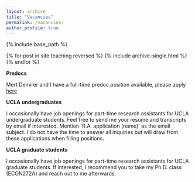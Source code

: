```yaml
---
layout: archive
title: "Vacancies"
permalink: /vacancies/
author_profile: true
---
```


{% include base_path %}

{% for post in site.teaching reversed %}
  {% include archive-single.html %}
{% endfor %}

**Predocs**

Mert Demirer and I have a full-time predoc position available, please apply [here](https://apply.interfolio.com/135743) 

**UCLA undergraduates**

I occasionally have job openings for part-time research assistants  for UCLA undergraduate students. Feel free to send me your resume and transcripts by email if interested. Mention 'R.A. application (name)' as the email subject.  I do not have the time to answer all inquiries but will draw from these applications when filling positions. 

**UCLA graduate students**
 
I occasionally have job openings for part-time research assistants for UCLA graduate students. If interested, I recommend you to take my Ph.D. class (ECON272A) and reach out to me afterwards. 

